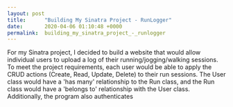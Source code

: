 ```yaml
---
layout: post
title:      "Building My Sinatra Project - RunLogger"
date:       2020-04-06 01:10:48 +0000
permalink:  building_my_sinatra_project_-_runlogger
---
```


For my Sinatra project, I decided to build a website that would allow individual users to upload a log of their running/jogging/walking sessions. To meet the project requirements, each user would be able to apply the CRUD actions (Create, Read, Update, Delete) to their run sessions. The User class would have a 'has many' relationship to the Run class, and the Run class would have a 'belongs to' relationship with the User class. Additionally, the program also authenticates 
